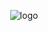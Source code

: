 <div align="center">

![logo](https://avatars.githubusercontent.com/u/130183525?s=200&v=4)

</div>


